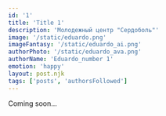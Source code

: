 ```yaml
---
id: '1'
title: 'Title 1'
description: 'Молодежный центр "Сердоболь"'
image: '/static/eduardo.png'
imageFantasy: '/static/eduardo_ai.png'
authorPhoto: '/static/eduardo_ava.png'
authorName: 'Eduardo_number 1'
emotion: 'happy'
layout: post.njk
tags: ['posts', 'authorsFollowed']
---
```


Coming soon...

